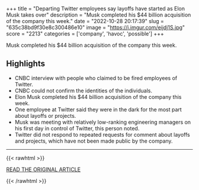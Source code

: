 +++
title = "Departing Twitter employees say layoffs have started as Elon Musk takes over"
description = "Musk completed his $44 billion acquisition of the company this week."
date = "2022-10-28 20:17:39"
slug = "635c38bd9f30e8c300486e10"
image = "https://i.imgur.com/eijdj1S.jpg"
score = "2213"
categories = ['company', 'havoc', 'possible']
+++

Musk completed his $44 billion acquisition of the company this week.

## Highlights

- CNBC interview with people who claimed to be fired employees of Twitter.
- CNBC could not confirm the identities of the individuals.
- Elon Musk completed his $44 billion acquisition of the company this week.
- One employee at Twitter said they were in the dark for the most part about layoffs or projects.
- Musk was meeting with relatively low-ranking engineering managers on his first day in control of Twitter, this person noted.
- Twitter did not respond to repeated requests for comment about layoffs and projects, which have not been made public by the company.

---

{{< rawhtml >}}
  <p class="article-category">
    <a target="_blank" href="https://www.cnbc.com/2022/10/28/departing-twitter-employees-say-layoffs-have-started-as-elon-musk-takes-over.html?__source=iosappshare%7Ccom.apple.UIKit.activity.CopyToPasteboard">READ THE ORIGINAL ARTICLE</a>
  </p>
{{< /rawhtml >}}
